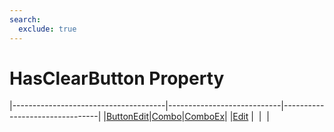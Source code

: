 ```yaml
---
search:
  exclude: true
---
```


<h1 class="heading"><span class="name">HasClearButton Property</span></h1>

|--------------------------------------|----------------------------|--------------------------------|
|[ButtonEdit](../objects/buttonedit.md)|[Combo](../objects/combo.md)|[ComboEx](../objects/comboex.md)|
|[Edit](../objects/edit.md)            |&nbsp;                      |&nbsp;                          |

